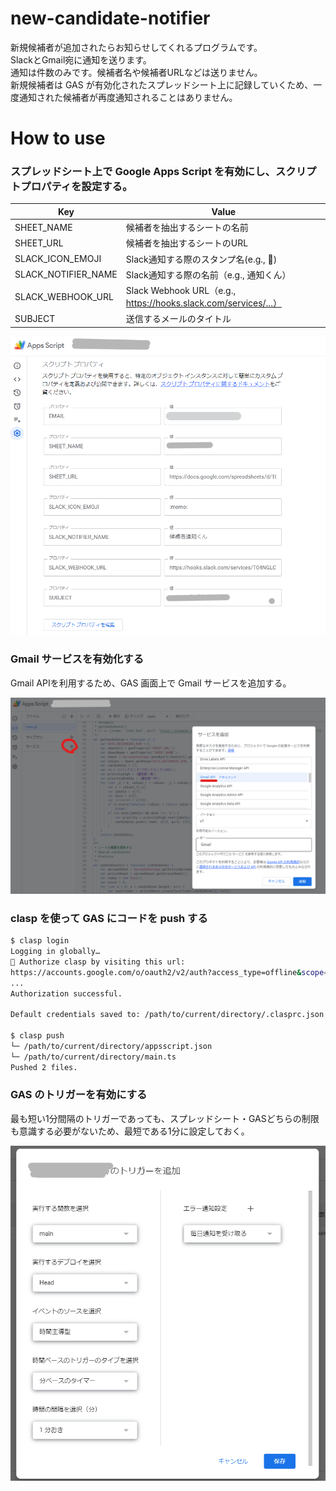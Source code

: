 # new-candidate-notifier

新規候補者が追加されたらお知らせしてくれるプログラムです。  
SlackとGmail宛に通知を送ります。  
通知は件数のみです。候補者名や候補者URLなどは送りません。  
新規候補者は GAS が有効化されたスプレッドシート上に記録していくため、一度通知された候補者が再度通知されることはありません。

# How to use

### スプレッドシート上で Google Apps Script を有効にし、スクリプトプロパティを設定する。

| Key                 | Value                                                           |
| ------------------- | --------------------------------------------------------------- |
| SHEET_NAME          | 候補者を抽出するシートの名前                                    |
| SHEET_URL           | 候補者を抽出するシートのURL                                     |
| SLACK_ICON_EMOJI    | Slack通知する際のスタンプ名(e.g., :memo:)                       |
| SLACK_NOTIFIER_NAME | Slack通知する際の名前（e.g., 通知くん）                         |
| SLACK_WEBHOOK_URL   | Slack Webhook URL（e.g., https://hooks.slack.com/services/...） |
| SUBJECT             | 送信するメールのタイトル                                        |

![script_properties](img/script_properties.png)

### Gmail サービスを有効化する

Gmail APIを利用するため、GAS 画面上で Gmail サービスを追加する。

![gmail_service](img/gmail_api.png)

### clasp を使って GAS にコードを push する

```bash
$ clasp login
Logging in globally…
🔑 Authorize clasp by visiting this url:
https://accounts.google.com/o/oauth2/v2/auth?access_type=offline&scope=https...
...
Authorization successful.

Default credentials saved to: /path/to/current/directory/.clasprc.json.

$ clasp push
└─ /path/to/current/directory/appsscript.json
└─ /path/to/current/directory/main.ts
Pushed 2 files.
```

### GAS のトリガーを有効にする

最も短い1分間隔のトリガーであっても、スプレッドシート・GASどちらの制限も意識する必要がないため、最短である1分に設定しておく。

![trigger](img/trigger.png)
